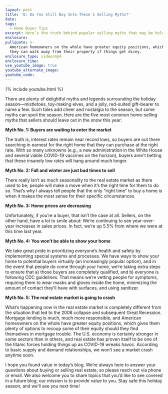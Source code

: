 ```yaml
---
layout: post
title: 'Q: Do You Still Buy Into These 5 Selling Myths?'
date:
tags:
  - Home Buyer Tips
excerpt: Here’s the truth behind popular selling myths that may be holding you back.
enclosure:
pullquote: >-
  American homeowners on the whole have greater equity positions, which means
  they can walk away from their property if things get dicey.
enclosure_type: video/mp4
enclosure_time:
use_youtube_image: true
youtube_alternate_image:
youtube_code:
---
```


{% include youtube.html %}

There are plenty of delightful myths and legends surrounding the holiday season—mistletoes, toy-making elves, and a jolly, red-suited gift-bearer to name a few. Such tales add cheer and nostalgia to the season, but some myths can spoil the season. Here are the five most common home-selling myths that sellers should leave out in the snow this year:&nbsp;

**Myth No. 1: Buyers are waiting to enter the market**

The truth is, interest rates remain near record lows, so buyers are out there searching in earnest for the right home that they can purchase at the right rate. With so many unknowns (e.g., a new administration in the White House and several viable COVID-19 vaccines on the horizon), buyers aren’t betting that these insanely low rates will hang around much longer.&nbsp;

**Myth No. 2: Fall and winter are just bad times to sell&nbsp;**

There really isn’t as much seasonality to the real estate market as there used to be; people will make a move when it’s the right time for them to do so. That’s why I always tell people that the only “right time” to buy a home is when it makes the most sense for their specific circumstances.&nbsp;

**Myth No. 3: Home prices are decreasing&nbsp;**

Unfortunately, if you’re a buyer, that isn’t the case at all. Sellers, on the other hand, have a lot to smile about: We’re continuing to see year-over-year increases in sales prices. In fact, we’re up 5.5% from where we were at this time last year.&nbsp;

**Myth No. 4: You won’t be able to show your home**

We take great pride in prioritizing everyone’s health and safety by implementing special systems and processes. We have ways to show your home to potential buyers virtually (an increasingly popular option), and in the event that people do come through your home, we’re taking extra steps to ensure that a) those buyers are completely qualified, and b) everyone is following CDC guidelines. That means we’re vetting people for symptoms, requiring them to wear masks and gloves inside the home, minimizing the amount of contact they’ll have with surfaces, and using sanitizer.&nbsp;

**Myth No. 5: The real estate market is going to crash**

What’s happening now in the real estate market is completely different from the situation that led to the 2008 collapse and subsequent Great Recession. Mortgage lending is much, much more responsible, and American homeowners on the whole have greater equity positions, which gives them plenty of options to recoup some of their equity should they find themselves in mortgage trouble. The U.S. economy is certainly stronger in some sectors than in others, and real estate has proven itself to be one of the titanic forces holding things up as COVID-19 wreaks havoc. According to basic supply and demand relationships, we won’t see a market crash anytime soon.&nbsp;

I hope you found value in today’s blog. We’re always here to answer your questions about buying or selling real estate, so please reach out via phone or email. We also welcome you to share topics that you’d like to see covered in a future blog; our mission is to provide value to you. Stay safe this holiday season, and we’ll see you next time\!